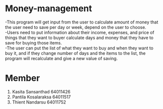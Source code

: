# Money-management
-This program will get input from the user to calculate amount of money that the user need to save per day or week, depend on the user to choose.  
-Users need to put information about their income, expenses, and price of things that they want to buyer calculate days and money that they have to save for buying those items.  
-The user can put the list of what they want to buy and when they want to buy it, and if they change number of days and the items to the list, the program will recalculate and give a new value of saving.  

# Member
1) Kasita Sansanthad 64011426  
2) Pantila Kosalaraksa 64011517  
3) Thient Nandarsu 64011752  
